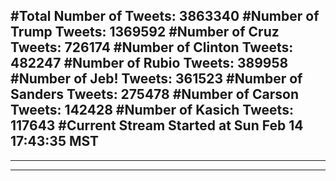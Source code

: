 #Total Number of Tweets: 3863340 
#Number of Trump Tweets: 1369592
#Number of Cruz Tweets: 726174
#Number of Clinton Tweets: 482247
#Number of Rubio Tweets: 389958
#Number of Jeb! Tweets: 361523
#Number of Sanders Tweets: 275478
#Number of Carson Tweets: 142428
#Number of Kasich Tweets: 117643
#Current Stream Started at Sun Feb 14 17:43:35 MST
---
---
---

